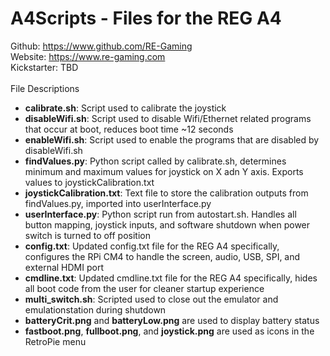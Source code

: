 # A4Scripts - Files for the REG A4

Github: https://www.github.com/RE-Gaming <br />
Website: https://www.re-gaming.com <br />
Kickstarter: TBD <br />
<br />
File Descriptions <br />
- **calibrate.sh**: Script used to calibrate the joystick
- **disableWifi.sh**: Script used to disable Wifi/Ethernet related programs that occur at boot, reduces boot time ~12 seconds
- **enableWifi.sh**: Script used to enable the programs that are disabled by disableWifi.sh
- **findValues.py**: Python script called by calibrate.sh, determines minimum and maximum values for joystick on X adn Y axis. Exports values to joystickCalibration.txt
- **joystickCalibration.txt**: Text file to store the calibration outputs from findValues.py, imported into userInterface.py
- **userInterface.py**: Python script run from autostart.sh. Handles all button mapping, joystick inputs, and software shutdown when power switch is turned to off position
- **config.txt**: Updated config.txt file for the REG A4 specifically, configures the RPi CM4 to handle the screen, audio, USB, SPI, and external HDMI port 
- **cmdline.txt**: Updated cmdline.txt file for the REG A4 specifically, hides all boot code from the user for cleaner startup experience
- **multi_switch.sh**: Scripted used to close out the emulator and emulationstation during shutdown
- **batteryCrit.png** and **batteryLow.png** are used to display battery status
- **fastboot.png**, **fullboot.png**, and **joystick.png** are used as icons in the RetroPie menu
